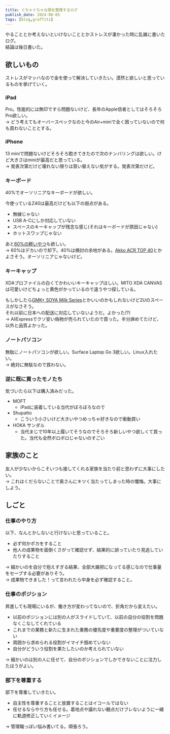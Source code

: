 ```yaml
---
title: ぐちゃぐちゃな頭を整理するログ
publish_date: 2024-06-05
tags: [blog,graffiti]
---
```


やることとか考えないといけないこととかストレスが凄かった時に乱雑に書いたログ。  
結論は後日書いた。

## 欲しいもの

ストレスがマッハなので金を使って解決していきたい。漠然と欲しいと思っているものを挙げていく。  

### iPad

Pro。性能的には無印ですら問題ないけど、長年のApple信者としてはそろそろPro欲しい。  
-> どう考えてもオーバースペックなのと今のAir+miniで全く困っていないので何も買わないこととする。

### iPhone

13 miniで問題ないけどそろそろ飽きてきたので次のナンバリングは欲しい。けど大きさはminiが最高だと思っている。  
-> 発表次第だけど壊れない限りは買い替えない気がする。発表次第だけど。

### キーボード

40%でオーソリニアなキーボードが欲しい。

今使っているZ40は最高だけども以下の弱点がある。

- 無線じゃない
- USB A-Cにしか対応していない
- スペースのキーキャップが残念な感じ(それはキーボードが原因じゃない)
- ホットスワップじゃない

あと[60%の軽いやつ](https://cannonkeys.com/products/bakenekogo)も欲しい。  
-> 60%はデカいので却下。40%は検討の余地がある。[Akko ACR TOP 40](https://en.akkogear.com/product/acr-top-40/)とかよさそう。オーソリニアじゃないけど。

### キーキャップ

XDAプロファイルの白くてかわいいキーキャップほしい。MITO XDA CANVASは可愛いけどちょっと黄色がかっているので違うやつ探している。

もしかしたら[GMK+ SOYA Milk Series](https://www.gmkkeycaps.com/product/gmk-soya-milk-series-xda-keycap-set/)とかいいのかもしれないけど2Uのスペースがなさそう。  
それ以前に日本への配送に対応していないようだ。よかった(?)  
-> AliExpressでクソ安い偽物が売られていたので買った。半分諦めてたけど、以外と品質よかった。

### ノートパソコン

無駄にノートパソコンが欲しい。Surface Laptop Go 3欲しい。Linux入れたい。  
-> 絶対に無駄なので買わない。

### 逆に既に買ったモノたち

気づいたら以下は購入済みだった。

- MOFT
  - iPadに装着している当代がぼろぼろなので
- Shupatto
  - こういう小さいけど大きいやつめっちゃ好きなので衝動買い
- HOKA サンダル
  - 当代まじで10年以上履いてそうなのでそろそろ新しいやつ欲しくて買った。当代も全然ボロボロじゃないのすごい

## 家族のこと

友人が少ないからこそいつも接してくれる家族を当たり前と思わずに大事にしたい。  
-> これはくだらないことで奥さんにキツく当たってしまった時の懺悔。大事にしよう。

## しごと

### 仕事のやり方

以下、なんとかしないと行けないと思っていること。

- 必ず何かポカをすること
- 他人の成果物を面倒くさがって確認せず、結果的に誤っていたり見逃していたりすること

-> 細かいのを自分で抱えすぎる結果、全部大雑把になってる感じなので仕事量をセーブする必要がありそう。  
-> 成果物できました！って言われたら中身を必ず確認すること。

### 仕事のポジション

昇進しても現場にいるが、働き方が変わってないので、折角だから変えたい。

- 以前のポジションには別の人がスライドしていて、以前の自分の役割を問題なくこなしてくれている
- これまでの業務と新たに生まれた業務の優先度や重要度の整理がついていない
- 周囲から求められる役割がイマイチ掴めていない
- 自分がどういう役割を果たしたいのか考えられていない

-> 細かいのは別の人に任せて、自分のポジションでしかできないことに注力したほうがよい。

### 部下を尊重する

部下を尊重していきたい。

- 自主性を尊重することと放置することはイコールではない
- 任せるならやり方も任せる。着地点や譲れない観点だけブレないように一緒に軌道修正していくイメージ

-> 管理職っぽい悩み書いてる。頑張ろう。
